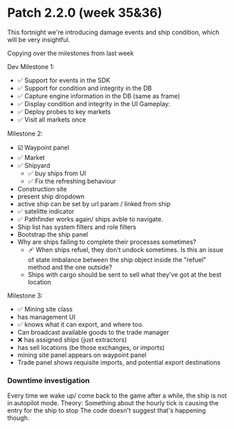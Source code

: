 # Patch 2.2.0 (week 35&36)

This fortnight we're introducing damage events and ship condition, which will be very insightful.

Copying over the milestones from last week

Dev Milestone 1:
* ✅ Support for events in the SDK 
* ✅ Support for condition and integrity in the DB
* ✅ Capture engine information in the DB (same as frame)
* ✅ Display condition and integrity in the UI
Gameplay:
* ✅ Deploy probes to key markets
* ✅ Visit all markets once

Milestone 2:
* ☑️ Waypoint panel 
 * ✅ Market
 * ✅ Shipyard
   * ✅ buy ships from UI
   * ✅ Fix the refreshing behaviour
 * Construction site
 * present ship dropdown
 * active ship can be set by url param / linked from ship
* ✅ satelitte indicator
* ✅ Pathfinder works again/ ships avble to navigate.
* Ship list has system filters and role filters
* Bootstrap the ship panel
* Why are ships failing to complete their processes sometimes?
  * 🩹 When ships refuel, they don't undock sometimes. Is this an issue of state imbalance between the ship object inside the "refuel" method and the one outside?
  * Ships with cargo should be sent to sell what they've got at the best location


Milestone 3: 
* ✅ Mining site class 
 * has management UI
 * ✅ knows what it can export, and where too.
 * Can broadcast available goods to the trade manager
 * ❌ has assigned ships (just extractors)
 * has sell locations (be those exchanges, or imports)
* mining site panel appears on waypoint panel 
* Trade panel shows requisite imports, and potential export destinations


### Downtime investigation

Every time we wake up/ come back to the game after a while, the ship is not in autopilot mode. 
Theory: Something about the hourly tick is causing the entry for the ship to stop
The code doesn't suggest that's happening though.


